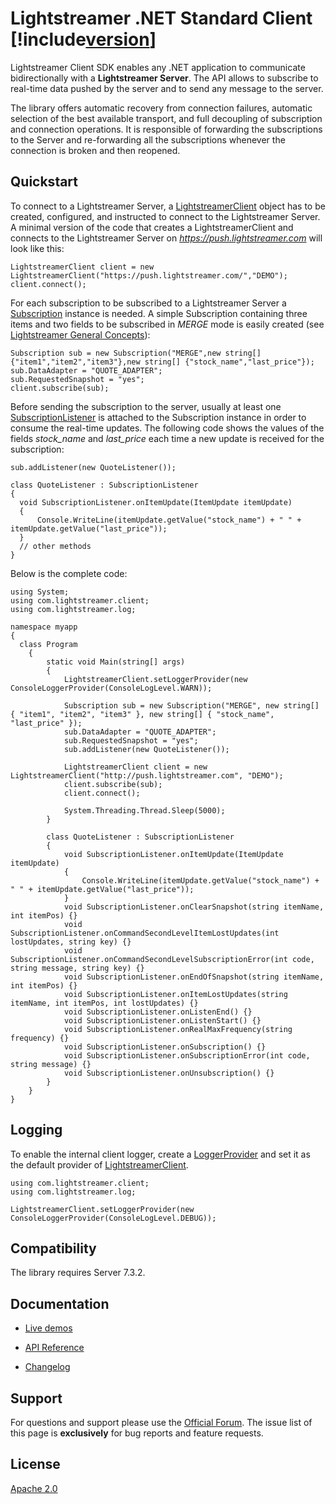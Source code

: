 # Lightstreamer .NET Standard Client [!include[version](~/version.md)]

Lightstreamer Client SDK enables any .NET application to communicate bidirectionally with a **Lightstreamer Server**. The API allows to subscribe to real-time data pushed by the server and to send any message to the server.

The library offers automatic recovery from connection failures, automatic selection of the best available transport, and full decoupling of subscription and connection operations. It is responsible of forwarding the subscriptions to the Server and re-forwarding all the subscriptions whenever the connection is broken and then reopened.

## Quickstart

To connect to a Lightstreamer Server, a [LightstreamerClient](xref:com.lightstreamer.client.LightstreamerClient) object has to be created, configured, and instructed to connect to the Lightstreamer Server. 
A minimal version of the code that creates a LightstreamerClient and connects to the Lightstreamer Server on *https://push.lightstreamer.com* will look like this:

```
LightstreamerClient client = new LightstreamerClient("https://push.lightstreamer.com/","DEMO");
client.connect();
```

For each subscription to be subscribed to a Lightstreamer Server a [Subscription](xref:com.lightstreamer.client.Subscription) instance is needed.
A simple Subscription containing three items and two fields to be subscribed in *MERGE* mode is easily created (see [Lightstreamer General Concepts](https://lightstreamer.com/docs/ls-server/latest/General%20Concepts.pdf)):

```
Subscription sub = new Subscription("MERGE",new string[] {"item1","item2","item3"},new string[] {"stock_name","last_price"});
sub.DataAdapter = "QUOTE_ADAPTER";
sub.RequestedSnapshot = "yes";
client.subscribe(sub);
```

Before sending the subscription to the server, usually at least one [SubscriptionListener](xref:com.lightstreamer.client.SubscriptionListener) is attached to the Subscription instance in order to consume the real-time updates. The following code shows the values of the fields *stock_name* and *last_price* each time a new update is received for the subscription:

```
sub.addListener(new QuoteListener());

class QuoteListener : SubscriptionListener
{
  void SubscriptionListener.onItemUpdate(ItemUpdate itemUpdate)
  {
      Console.WriteLine(itemUpdate.getValue("stock_name") + " " + itemUpdate.getValue("last_price"));
  }
  // other methods
}
```

Below is the complete code:

```
using System;
using com.lightstreamer.client;
using com.lightstreamer.log;

namespace myapp
{
  class Program
    {
        static void Main(string[] args)
        {
            LightstreamerClient.setLoggerProvider(new ConsoleLoggerProvider(ConsoleLogLevel.WARN));

            Subscription sub = new Subscription("MERGE", new string[] { "item1", "item2", "item3" }, new string[] { "stock_name", "last_price" });
            sub.DataAdapter = "QUOTE_ADAPTER";
            sub.RequestedSnapshot = "yes";
            sub.addListener(new QuoteListener());

            LightstreamerClient client = new LightstreamerClient("http://push.lightstreamer.com", "DEMO");
            client.subscribe(sub);
            client.connect();

            System.Threading.Thread.Sleep(5000);
        }

        class QuoteListener : SubscriptionListener
        {
            void SubscriptionListener.onItemUpdate(ItemUpdate itemUpdate)
            {
                Console.WriteLine(itemUpdate.getValue("stock_name") + " " + itemUpdate.getValue("last_price"));
            }
            void SubscriptionListener.onClearSnapshot(string itemName, int itemPos) {}
            void SubscriptionListener.onCommandSecondLevelItemLostUpdates(int lostUpdates, string key) {}
            void SubscriptionListener.onCommandSecondLevelSubscriptionError(int code, string message, string key) {}
            void SubscriptionListener.onEndOfSnapshot(string itemName, int itemPos) {}
            void SubscriptionListener.onItemLostUpdates(string itemName, int itemPos, int lostUpdates) {}
            void SubscriptionListener.onListenEnd() {}
            void SubscriptionListener.onListenStart() {}
            void SubscriptionListener.onRealMaxFrequency(string frequency) {}
            void SubscriptionListener.onSubscription() {}
            void SubscriptionListener.onSubscriptionError(int code, string message) {}
            void SubscriptionListener.onUnsubscription() {}
        }
    }
}
```

## Logging

To enable the internal client logger, create a [LoggerProvider](xref:com.lightstreamer.log.ILoggerProvider) and set it as the default provider of [LightstreamerClient](xref:com.lightstreamer.client.LightstreamerClient.setLoggerProvider(com.lightstreamer.log.ILoggerProvider)).

```
using com.lightstreamer.client;
using com.lightstreamer.log;

LightstreamerClient.setLoggerProvider(new ConsoleLoggerProvider(ConsoleLogLevel.DEBUG));
```

## Compatibility ##

The library requires Server 7.3.2. 

## Documentation

- [Live demos](https://demos.lightstreamer.com/?p=lightstreamer&t=client&sclientmicrosoft=dotnet)

- [API Reference](../api/index.md)

- [Changelog](https://github.com/Lightstreamer/Lightstreamer-lib-client-haxe/blob/master/CHANGELOG.md)

## Support

For questions and support please use the [Official Forum](https://forums.lightstreamer.com/). The issue list of this page is **exclusively** for bug reports and feature requests.

## License

[Apache 2.0](https://opensource.org/licenses/Apache-2.0)
